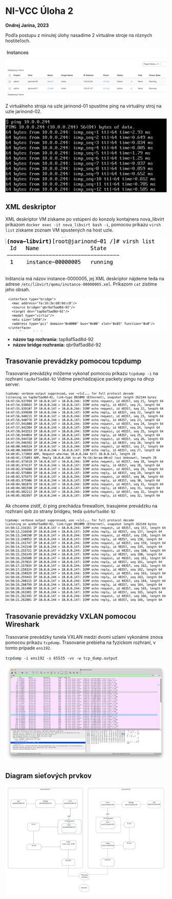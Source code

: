 # NI-VCC Úloha 2
**Ondrej Jarina, 2023**

Podľa postupu z minulej úlohy nasadíme 2 virtuálne stroje na rôznych hostiteľoch.

![](img/instances.png)

Z virtuálneho stroja na uzle jarinond-01 spustíme ping na virtuálny stroj na uzle jarinond-02.

![](img/ping_1_to_2.png)

## XML deskriptor
XML deskriptor VM získame po vstúpení do konzoly kontajnera nova_libvirt príkazom `docker exec -it nova_libvirt bash -i`,
pomocou príkazu `virsh list` získame zoznam VM spustených na host uzle.

![](img/virsh_list.png)

Inštancia má názov instance-0000005, jej XML deskriptor nájdeme teda na adrese `/etc/libvirt/qemu/instance-00000005.xml`. 
Príkazom `cat` zistíme jeho obsah.

![](img/interface.png)

* **názov tap rozhrania:** tap9af5ad8d-92
* **názov bridge rozhrania:** qbr9af5ad8d-92

## Trasovanie prevádzky pomocou tcpdump

Trasovanie prevádzky môžeme vykonať pomocou príkazu `tcpdump -i` na rozhraní `tap9af5ad8d-92`
Vidíme prechádzajúce packety pingu na dhcp server.

![](img/tcp_dump_ping_1.png)

Ak chceme zistiť, či ping prechádza firewallom, trasujeme prevádzku na rozhraní qvb zo strany bridgeu, teda `qvb9af5ad8d-92`

![](img/tcp_dump_ping_2.png)


## Trasovanie prevádzky VXLAN pomocou Wireshark
Trasovanie prevádzky tunela VXLAN medzi dvomi uzlami vykonáme znova pomocou príkazu `tcpdump`.
Trasovanie prebieha na fyzickom rozhraní, v tomto prípade `ens192`.

`tcpdump -i ens192 -s 65535 -vv -w tcp_dump.output`

![](img/wireshark_1.png)

## Diagram sieťových prvkov
![](img/nakres.png)
